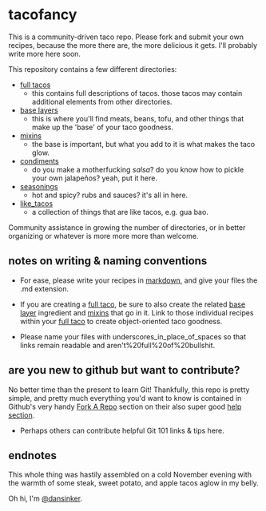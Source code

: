 tacofancy
=========

This is a community-driven taco repo. Please fork and submit your own recipes, because the more there are, the more delicious it gets. I'll probably write more here soon.

This repository contains a few different directories:

* [full tacos](/full_tacos)
    * this contains full descriptions of tacos. those tacos may contain additional elements from other directories.
* [base layers](/base_layers)
    * this is where you'll find meats, beans, tofu, and other things that make up the 'base' of your taco goodness.
* [mixins](/mixins)
    * the base is important, but what you add to it is what makes the taco glow.
* [condiments](/condiments)
    * do you make a motherfucking *salsa*? do you know how to pickle your own jalapeños? yeah, put it here.
* [seasonings](/seasonings)
    * hot and spicy? rubs and sauces? it's all in here.
* [like_tacos](/like_tacos)
    * a collection of things that are like tacos, e.g. gua bao.

    
Community assistance in growing the number of directories, or in better organizing or whatever is more more more than welcome.

notes on writing & naming conventions
---------------------------

* For ease, please write your recipes in [markdown](http://daringfireball.net/projects/markdown/), and give your files the .md extension.

* If you are creating a [full taco](/full_tacos), be sure to also create the related [base layer](/base_layers) ingredient and [mixins](/mixins) that go in it. Link to those individual recipes within your [full taco](/full_tacos) to create object-oriented taco goodness.

* Please name your files with underscores_in_place_of_spaces so that links remain readable and aren't%20full%20of%20bullshit. 

are you new to github but want to contribute?
------------------------------------------------------

No better time than the present to learn Git! Thankfully, this repo is pretty simple, and pretty much everything you'd want to know is contained in Github's very handy [Fork A Repo](https://help.github.com/articles/fork-a-repo) section on their also super good [help section](https://help.github.com).

* Perhaps others can contribute helpful Git 101 links & tips here.

endnotes
--------

This whole thing was hastily assembled on a cold November evening with the warmth of some steak, sweet potato, and apple tacos aglow in my belly.

Oh hi, I'm [@dansinker](https://www.twitter.com/dansinker).
